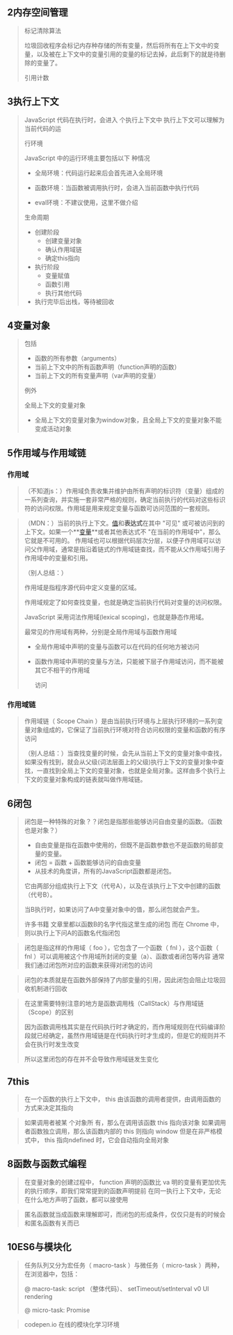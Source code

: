 ## 2内存空间管理

> 标记清除算法
>
> 垃圾回收程序会标记内存种存储的所有变量，然后将所有在上下文中的变量，以及被在上下文中的变量引用的变量的标记去掉，此后剩下的就是待删除的变量了。
>
> 引用计数

## 3执行上下文

> JavaScript 代码在执行时，会进入 个执行上下文中 执行上下文可以理解为当前代码的运
>
> 行环境
>
> JavaScript 中的运行环境主要包括以下 种情况
>
> - 全局环境：代码运行起来后会首先进入全局环境
>
> - 函数环境：当函数被调用执行时，会进入当前函数中执行代码
>
> - eval环境：不建议使用，这里不做介绍
>
> 生命周期
>
> - 创建阶段
>     - 创建变量对象
>     - 确认作用域链
>     - 确定this指向
> - 执行阶段
>     - 变量赋值
>     - 函数引用
>     - 执行其他代码
> - 执行完毕后出栈，等待被回收

## 4变量对象

> 包括
>
> - 函数的所有参数（arguments）
> - 当前上下文中的所有函数声明（function声明的函数）
> - 当前上下文的所有变量声明（var声明的变量）
>
> 例外
>
> 全局上下文的变量对象
>
> - 全局上下文的变量对象为window对象，且全局上下文的变量对象不能变成活动对象

## 5作用域与作用域链

### 作用域

> （不知道js：）作用域负责收集并维护由所有声明的标识符（变量）组成的一系列查询，并实施一套非常严格的规则，确定当前执行的代码对这些标识符的访问权限。作用域是用来规定变量与函数可访问范围的一套规则。

> （MDN：）当前的执行上下文。[值](https://developer.mozilla.org/en-US/docs/Glossary/Value)和**表达式**在其中 "可见" 或可被访问到的上下文。如果一个**[变量](https://developer.mozilla.org/en-US/docs/Glossary/Variable)**或者其他表达式不 "在当前的作用域中"，那么它就是不可用的。 作用域也可以根据代码层次分层，以便子作用域可以访问父作用域，通常是指沿着链式的作用域链查找，而不能从父作用域引用子作用域中的变量和引用。
>
> （别人总结：）
>
> 作用域是指程序源代码中定义变量的区域。
>
> 作用域规定了如何查找变量，也就是确定当前执行代码对变量的访问权限。
>
> JavaScript 采用词法作用域(lexical scoping)，也就是静态作用域。
>
> 
>
> 最常见的作用域有两种，分别是全局作用域与函数作用域
>
> - 全局作用域中声明的变量与函数可以在代码的任何地方被访问
>
> - 函数作用域中声明的变量与方法，只能被下层子作用域访问，而不能被其它不相干的作用域
>
>     访问



### 作用域链

> 作用域链（ Scope Chain ）是由当前执行环境与上层执行环境的一系列变量对象组成的，它保证了当前执行环境对符合访问权限的变量和函数的有序访问
>
> （别人总结：）当查找变量的时候，会先从当前上下文的变量对象中查找，如果没有找到，就会从父级(词法层面上的父级)执行上下文的变量对象中查找，一直找到全局上下文的变量对象，也就是全局对象。这样由多个执行上下文的变量对象构成的链表就叫做作用域链。

## 6闭包

> 闭包是一种特殊的对象？？闭包是指那些能够访问自由变量的函数。（函数也是对象？）
>
> - 自由变量是指在函数中使用的，但既不是函数参数也不是函数的局部变量的变量。
> - 闭包 = 函数 + 函数能够访问的自由变量
> - 从技术的角度讲，所有的JavaScript函数都是闭包。
>
> 它由两部分组成执行上下文（代号A），以及在该执行上下文中创建的函数（代号B）。
>
> 当B执行时，如果访问了A中变量对象中的值，那么闭包就会产生。
>
> 许多书籍 文章里都以函数B的名字代指这里生成的闭包 而在 Chrome 中，则以执行上下问A的函数名代指闭包

> 闭包是指这样的作用域（ foo ），它包含了一个函数（ fnl ），这个函数（ fnl ）可以调用被这个作用域所封闭的变量（a）、函数或者闭包等内容 通常我们通过闭包所对应的函数来获得对闭包的访问

> 闭包的本质就是在函数外部保持了内部变量的引用，因此闭包会阻止垃圾回收机制进行回收

> 在这里需要特别注意的地方是函数调用栈（CallStack）与作用域链（Scope）的区别
>
> 因为函数调用栈其实是在代码执行时才确定的，而作用域规则在代码编译阶段就已经确定，虽然作用域链是在代码执行时才生成的，但是它的规则并不会在执行时发生改变
>
> 所以这里闭包的存在并不会导致作用域链发生变化

## 7this

> 在一个函数的执行上下文中， this 由该函数的调用者提供，由调用函数的方式来决定其指向

> 如果调用者被某 个对象所 有，那么在调用该函数 this 指向该对象 如果调用者函数独立调用，那么该函数内部的 this 则指向 window 但是在非严格模式中， this 指向ndefined 时，它会自动指向全局对象

## 8函数与函数式编程

> 在变量对象的创建过程中， function 声明的函数比 va 明的变量有更加优先的执行顺序，即我们常常提到的函数声明提前 在同一执行上下文中，无论在什么地方声明了函数，都可以接使用

> 匿名函数就当成函数来理解即可，而闭包的形成条件，仅仅只是有的时候会和匿名函数有关而已



## 10ES6与模块化

> 任务队列又分为宏任务（ macro-task ）与微任务（ micro-task ）两种，在浏览器中，包括：
>
> @ macro-task: script （整体代码）、 setTimeout/setlnterval ν0 UI rendering
>
> @ micro-task: Promise

> codepen.io 在线的模块化学习环境
>
> 